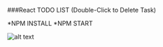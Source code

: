 ###React TODO LIST
(Double-Click to Delete Task)

*NPM INSTALL
*NPM START

![alt text](https://i.imgur.com/OrOEWat.jpg)

